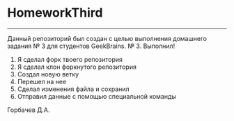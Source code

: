 # HomeworkThird

---

Данный репозиторий был создан с целью выполнения домашнего задания № 3 для студентов GeekBrains.
№ 3. Выполнил!
1. Я сделал форк твоего репозитория
2. Я сделал клон форкнутого репозитория
3. Создал новую ветку
4. Перешел на нее
5. Сделал изменения файла и сохранил
6. Отправил данные с помощью специальной команды

Горбачев Д.А.